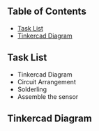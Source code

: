 ## Table of Contents
* [Task List](#task-list)
* [Tinkercad Diagram](#Tinkercad-diagram)

## Task List
* Tinkercad Diagram
* Circuit Arrangement
* Solderling
* Assemble the sensor

## Tinkercad Diagram
